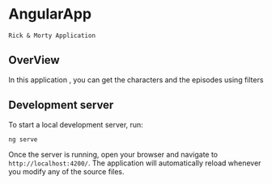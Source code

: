 # AngularApp

    Rick & Morty Application


## OverView
 In this application , you can get the characters and the episodes using filters
 
## Development server

To start a local development server, run:

```bash
ng serve
```

Once the server is running, open your browser and navigate to `http://localhost:4200/`. The application will automatically reload whenever you modify any of the source files.


